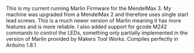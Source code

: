 This is my current running Marlin Firmware for the MendelMax 3.  My machine was upgraded from a MendelMax 2 and therefore uses single start lead screws.  This is a much newer version of Marlin meaning it has more features and is more reliable.  I also added support for gcode M242 commands to control the LEDs, something only partially implemented in the version of Marlin provided by Makers Tool Works.  Compiles perfectly in Arduino 1.8.1
